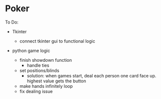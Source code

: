 # Poker

To Do:
- Tkinter
  - connect tkinter gui to functional logic

- python game logic
  - finish showdown function
    - handle ties
  - set positions/blinds
    - solution: when games start, deal each person one card face up. highest value gets the button
  - make hands infinitely loop
  - fix dealing issue
